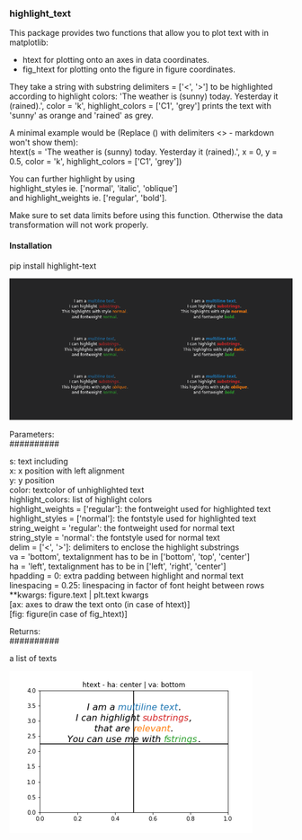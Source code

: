 ### highlight_text

This package provides two functions that allow you to plot text with <highlighted substrings> in matplotlib:
 - htext for plotting onto an axes in data coordinates.  
 - fig_htext for plotting onto the figure in figure coordinates.  

They take a string with substring delimiters = ['<', '>'] to be highlighted according to highlight colors:
'The weather is (sunny) today. Yesterday it (rained).', color = 'k', highlight_colors = ['C1', 'grey']
prints the text with 'sunny' as orange and 'rained' as grey.

A minimal example would be (Replace () with delimiters <> - markdown won't show them):  
htext(s = 'The weather is (sunny) today. Yesterday it (rained).',
      x = 0, y = 0.5,
      color = 'k', highlight_colors = ['C1', 'grey'])

You can further highlight by using  
highlight_styles ie. ['normal', 'italic', 'oblique']  
and highlight_weights ie. ['regular', 'bold'].  

Make sure to set data limits before using this function. Otherwise the data transformation will not work properly.


#### Installation

pip install highlight-text


![png](/examples/htext.png)

Parameters:  
##########

s: text including <highlighted substrings>  
x: x position with left alignment  
y: y position  
color: textcolor of unhighlighted text  
highlight_colors: list of highlight colors  
highlight_weights = ['regular']: the fontweight used for highlighted text  
highlight_styles = ['normal']: the fontstyle used for highlighted text  
string_weight = 'regular': the fontweight used for normal text  
string_style = 'normal': the fontstyle used for normal text  
delim = ['<', '>']: delimiters to enclose the highlight substrings  
va = 'bottom', textalignment has to be in ['bottom', 'top', 'center']  
ha = 'left', textalignment has to be in ['left', 'right', 'center']  
hpadding = 0: extra padding between highlight and normal text  
linespacing = 0.25: linespacing in factor of font height between rows  
**kwargs: figure.text | plt.text kwargs  
[ax: axes to draw the text onto (in case of htext)]  
[fig: figure(in case of fig_htext)]  

Returns:  
##########

a list of texts

![Alt Text](/examples/htext.gif)
